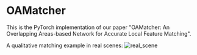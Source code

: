 # OAMatcher
This is the PyTorch implementation of our paper "OAMatcher: An Overlapping Areas-based Network for Accurate Local Feature Matching".


A qualitative matching example in real scenes:
![real_scene](https://github.com/DK-HU/OAMatcher/tree/main/asset/real_scene.jpg)

